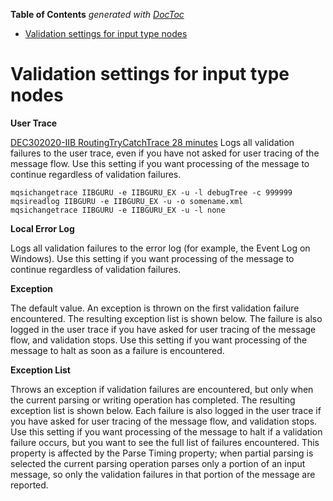<!-- START doctoc generated TOC please keep comment here to allow auto update -->
<!-- DON'T EDIT THIS SECTION, INSTEAD RE-RUN doctoc TO UPDATE -->
**Table of Contents**  *generated with [DocToc](https://github.com/thlorenz/doctoc)*

- [Validation settings for input type nodes](#validation-settings-for-input-type-nodes)

<!-- END doctoc generated TOC please keep comment here to allow auto update -->

# Validation settings for input type nodes

__User Trace__

[DEC302020-IIB RoutingTryCatchTrace 28 minutes](https://drive.google.com/file/d/1OtA5Kyv5lCXJLzgyIIjcrndxdXGaKBOM/view?usp=share_link) Logs all validation
failures to the user trace, even if you have not asked for user tracing
of the message flow. Use this setting if you want processing of the
message to continue regardless of validation failures.

```
mqsichangetrace IIBGURU -e IIBGURU_EX -u -l debugTree -c 999999
mqsireadlog IIBGURU -e IIBGURU_EX -u -o somename.xml
mqsichangetrace IIBGURU -e IIBGURU_EX -u -l none
```

**Local Error Log**

Logs all validation failures to the error log (for example, the Event
Log on Windows). Use this setting if you want processing of the message
to continue regardless of validation failures.

**Exception**

The default value. An exception is thrown on the first validation
failure encountered. The resulting exception list is shown below. The
failure is also logged in the user trace if you have asked for user
tracing of the message flow, and validation stops. Use this setting if
you want processing of the message to halt as soon as a failure is
encountered.

**Exception List**

Throws an exception if validation failures are encountered, but only
when the current parsing or writing operation has completed. The
resulting exception list is shown below. Each failure is also logged in
the user trace if you have asked for user tracing of the message flow,
and validation stops. Use this setting if you want processing of the
message to halt if a validation failure occurs, but you want to see the
full list of failures encountered. This property is affected by the
Parse Timing property; when partial parsing is selected the current
parsing operation parses only a portion of an input message, so only the
validation failures in that portion of the message are reported.
